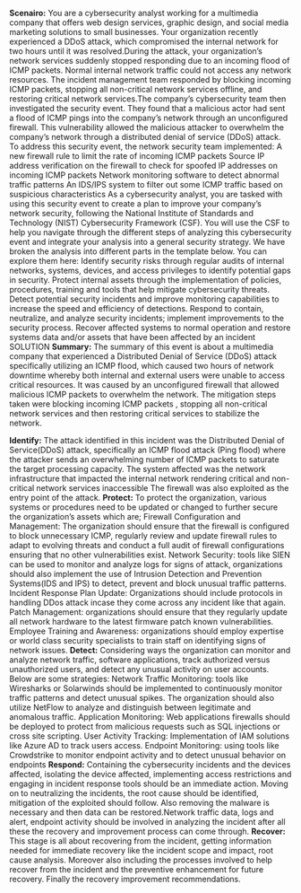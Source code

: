 **Scenairo:** You are a cybersecurity analyst working for a multimedia company that offers web design services, graphic design, and social media marketing solutions to small businesses. Your organization recently experienced a DDoS attack, which compromised the internal network for two hours until it was resolved.During the attack, your organization’s network services suddenly stopped responding due to an incoming flood of ICMP packets. Normal internal network traffic could not access any network resources. The incident management team responded by blocking incoming ICMP packets, stopping all non-critical network services offline, and restoring critical network services.The company’s cybersecurity team then investigated the security event. They found that a malicious actor had sent a flood of ICMP pings into the company’s network through an unconfigured firewall. This vulnerability allowed the malicious attacker to overwhelm the company’s network through a distributed denial of service (DDoS) attack. To address this security event, the network security team implemented:
A new firewall rule to limit the rate of incoming ICMP packets
Source IP address verification on the firewall to check for spoofed IP addresses on incoming ICMP packets
Network monitoring software to detect abnormal traffic patterns
An IDS/IPS system to filter out some ICMP traffic based on suspicious characteristics
As a cybersecurity analyst, you are tasked with using this security event to create a plan to improve your company’s network security, following the National Institute of Standards and Technology (NIST) Cybersecurity Framework (CSF). You will use the CSF to help you navigate through the different steps of analyzing this cybersecurity event and integrate your analysis into a general security strategy. We have broken the analysis into different parts in the template below. You can explore them here:
Identify security risks through regular audits of internal networks, systems, devices, and access privileges to identify potential gaps in security.
Protect internal assets through the implementation of policies, procedures, training and tools that help mitigate cybersecurity threats.
Detect potential security incidents and improve monitoring capabilities to increase the speed and efficiency of detections.
Respond to contain, neutralize, and analyze security incidents; implement improvements to the security process.
Recover affected systems to normal operation and restore systems data and/or assets that have been affected by an incident
SOLUTION
**Summary:** The summary of this event is about a multimedia company that experienced a Distributed Denial of Service (DDoS) attack specifically utilizing an ICMP flood, which caused two hours of network downtime whereby both internal and external users were unable to access critical resources. It was caused by an unconfigured firewall that allowed malicious ICMP packets to overwhelm the network. The mitigation steps taken were blocking incoming ICMP packets , stopping all non-critical network services and then restoring critical services to stabilize the network.

**Identify:** The attack identified in this incident was the Distributed Denial of Service(DDoS) attack, specifically an ICMP flood attack (Ping flood) where the attacker sends an overwhelming number of ICMP packets to saturate the target processing capacity. The system affected was the network infrastructure that impacted the internal network rendering critical and non-critical network services inaccessible The firewall was also exploited as the entry point of the attack.
**Protect:** To protect the organization, various systems or procedures need to be updated or changed to further secure the organization’s assets which are;
Firewall Configuration and Management: The organization should ensure that the firewall is configured to block unnecessary ICMP, regularly review and update firewall rules to adapt to evolving threats and conduct a full audit of firewall configurations ensuring that no other vulnerabilities exist.
Network Security: tools like SIEN can be used to monitor and analyze logs for signs of attack, organizations should also implement the use of Intrusion Detection and Prevention Systems(IDS and IPS) to detect, prevent and block unusual traffic patterns.
Incident Response Plan Update: Organizations should include protocols in handling DDos attack incase they come across any incident like that again.
Patch Management: organizations should ensure that they regularly update all network hardware to the latest firmware patch known vulnerabilities.
Employee Training and Awareness: organizations should employ expertise or world class security specialists to train staff on identifying signs of network issues.
**Detect:** Considering ways the organization can monitor and analyze network traffic, software applications, track authorized versus unauthorized users, and detect any unusual activity on user accounts. Below are some strategies:
Network Traffic Monitoring: tools like Wiresharks or Solarwinds should be implemented to continuously monitor traffic patterns and detect unusual spikes. The organization should also utilize NetFlow to analyze and distinguish between legitimate and anomalous traffic.
Application Monitoring: Web applications firewalls should be deployed to protect from malicious requests such as SQL injections or cross site scripting.
User Activity Tracking: Implementation of IAM solutions like Azure AD to track users access.
Endpoint Monitoring: using tools like Crowdstrike to monitor endpoint activity and to detect unusual behavior on endpoints
**Respond:** Containing the cybersecurity incidents and the devices affected, isolating the device affected, implementing access restrictions and engaging in incident response tools should be an immediate action.
Moving on to neutralizing the incidents, the root cause should be identified, mitigation of the exploited should follow. Also removing the malware is necessary and then data can be restored.Network traffic data, logs and alert, endpoint activity should be involved in analyzing the incident after all these the recovery and improvement process can come through.
**Recover:** This stage is all about recovering from the incident, getting information needed for immediate recovery like the incident scope and impact, root cause analysis. Moreover also including the processes involved to help recover from the incident and the preventive enhancement for future recovery. Finally the recovery improvement recommendations.
